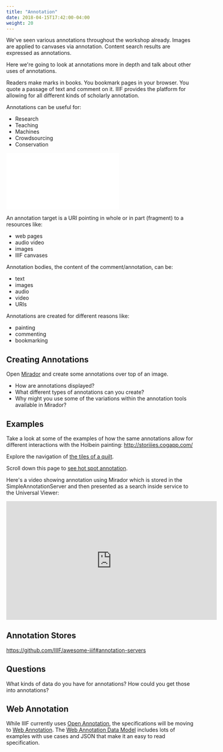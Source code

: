 ```yaml
---
title: "Annotation"
date: 2018-04-15T17:42:00-04:00
weight: 20
---
```


<!-- #todo:270 write annotation section -->

We've seen various annotations throughout the workshop already. Images are applied to canvases via annotation. Content search results are expressed as annotations.

<!-- #todo:190 are there other instance in the workshop where we've already mentioned annotations? -->

Here we're going to look at annotations more in depth and talk about other uses of annotations.

Readers make marks in books. You bookmark pages in your browser. You quote a passage of text and comment on it. IIIF provides the platform for allowing for all different kinds of scholarly annotation.

Annotations can be useful for:

- Research
- Teaching
- Machines
- Crowdsourcing
- Conservation

<!-- #todo:200 maybe mention hypothesis? -->

<!-- #todo:160 While annotation is specified outside of IIIF it is useful to have a basic understanding of how annotations work. -->

![](/images/annotation-body-target.md)

An annotation target is a URI pointing in whole or in part (fragment) to a resources like:

- web pages
- audio video
- images
- IIIF canvases

Annotation bodies, the content of the comment/annotation, can be:

- text
- images
- audio
- video
- URIs

Annotations are created for different reasons like:

- painting
- commenting
- bookmarking

## Creating Annotations

Open [Mirador](../viewers/mirador.html) and create some annotations over top of an image.

- How are annotations displayed?
- What different types of annotations can you create?
- Why might you use some of the variations within the annotation tools available in Mirador?

## Examples

Take a look at some of the examples of how the same annotations allow for different interactions with the Holbein painting:
http://storiiies.cogapp.com/

<!-- #backlog:40 make video of one of the holbein examples -->

Explore the navigation of [the tiles of a quilt](http://ghp.wellcomecollection.org/annotation-viewer/quilt).

Scroll down this page to [see hot spot annotation](https://www.vam.ac.uk/articles/the-butler-bowdon-cope).

Here's a video showing annotation using Mirador which is stored in the SimpleAnnotationServer and then presented as a search inside service to the Universal Viewer:

<iframe width="560" height="315" src="https://www.youtube.com/embed/z5XqdjCSGHc?rel=0&amp;showinfo=0" frameborder="0" allowfullscreen></iframe>

## Annotation Stores

https://github.com/IIIF/awesome-iiif#annotation-servers

<!-- #todo:300 write section on annotation stores -->

## Questions

What kinds of data do you have for annotations?  How could you get those into annotations?

<!-- #todo:170 add example of hot spot annotation. V&A? -->

## Web Annotation

While IIIF currently uses [Open Annotation][open-annotation], the specifications will be moving to [Web Annotation][web-annotation]. The [Web Annotation Data Model][web-annotation-data-model] includes lots of examples with use cases and JSON that make it an easy to read specification.

[open-annotation]: http://iiif.io/api/annex/openannotation/index.html
[web-annotation]: https://www.w3.org/blog/news/archives/6156
[web-annotation-data-model]: https://www.w3.org/TR/2017/REC-annotation-model-20170223/
